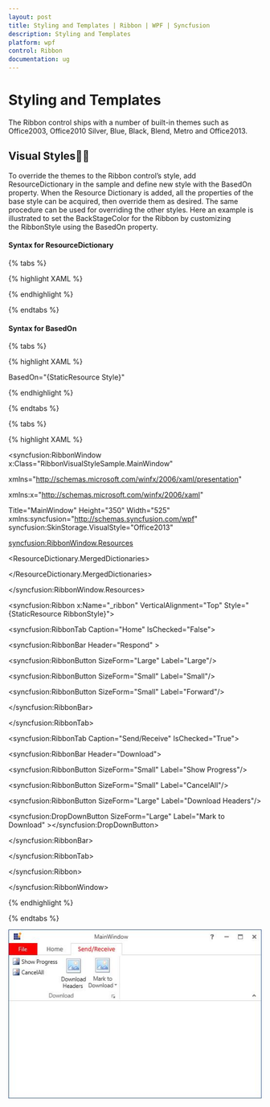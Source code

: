 ```yaml
---
layout: post
title: Styling and Templates | Ribbon | WPF | Syncfusion
description: Styling and Templates
platform: wpf
control: Ribbon
documentation: ug
---
```

# Styling and Templates

The Ribbon control ships with a number of built-in themes such as Office2003, Office2010 Silver, Blue, Black, Blend, Metro and Office2013. 

## Visual Styles
To override the themes to the Ribbon control’s style, add ResourceDictionary in the sample and define new style with the BasedOn property. When the Resource Dictionary is added, all the properties of the base style can be acquired, then override them as desired. The same procedure can be used for overriding the other styles. Here an example is illustrated to set the BackStageColor for the Ribbon by customizing the RibbonStyle using the BasedOn property.

#### Syntax for ResourceDictionary

{% tabs %}

{% highlight XAML %}

<ResourceDictionary Source="/Syncfusion.Tools.WPF;Component/FrameWork/Ribbon/themes/Office2013Style.xaml">
</ResourceDictionary>

{% endhighlight %}

{% endtabs %}


#### Syntax for BasedOn

{% tabs %}

{% highlight XAML %}

BasedOn="{StaticResource <StyleName><ControlName>Style}"

{% endhighlight %}

{% endtabs %}

{% tabs %}

{% highlight XAML %}

<syncfusion:RibbonWindow x:Class="RibbonVisualStyleSample.MainWindow"

xmlns="http://schemas.microsoft.com/winfx/2006/xaml/presentation"

xmlns:x="http://schemas.microsoft.com/winfx/2006/xaml"

Title="MainWindow" Height="350" Width="525" xmlns:syncfusion="http://schemas.syncfusion.com/wpf" syncfusion:SkinStorage.VisualStyle="Office2013"

>

<syncfusion:RibbonWindow.Resources>

<ResourceDictionary>

<ResourceDictionary.MergedDictionaries>

<ResourceDictionary Source="/Syncfusion.Tools.WPF;Component/FrameWork/Ribbon/themes/Office2013Style.xaml"/>

</ResourceDictionary.MergedDictionaries>

<Style x:Key="RibbonStyle" TargetType="{x:Type syncfusion:Ribbon}" BasedOn="{StaticResource Office2013RibbonStyle}">

<Setter Property="BackStageColor" Value="Red"/>

</Style>

</ResourceDictionary>

</syncfusion:RibbonWindow.Resources>

<Grid>

<syncfusion:Ribbon x:Name="_ribbon" VerticalAlignment="Top"  Style="{StaticResource RibbonStyle}">

<syncfusion:RibbonTab  Caption="Home" IsChecked="False">

<syncfusion:RibbonBar Header="Respond" >

<syncfusion:RibbonButton  SizeForm="Large" Label="Large"/>

<syncfusion:RibbonButton SizeForm="Small" Label="Small"/>

<syncfusion:RibbonButton SizeForm="Small" Label="Forward"/>

</syncfusion:RibbonBar>

</syncfusion:RibbonTab>

<syncfusion:RibbonTab Caption="Send/Receive" IsChecked="True">

<syncfusion:RibbonBar Header="Download">

<syncfusion:RibbonButton SizeForm="Small" Label="Show Progress"/>

<syncfusion:RibbonButton SizeForm="Small" Label="CancelAll"/>

<syncfusion:RibbonButton SizeForm="Large" Label="Download Headers"/>

<syncfusion:DropDownButton SizeForm="Large" Label="Mark to Download" ></syncfusion:DropDownButton>

</syncfusion:RibbonBar>

</syncfusion:RibbonTab>

</syncfusion:Ribbon>

</Grid>

</syncfusion:RibbonWindow>

{% endhighlight %}

{% endtabs %}

![](StylingandTemplates_images/StylingandTemplates_img1.jpeg)



